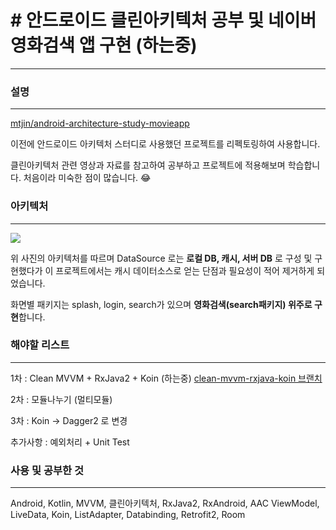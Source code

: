 # # 안드로이드 클린아키텍처 공부 및 네이버 영화검색 앱 구현 (하는중)

---

### 설명

---

[mtjin/android-architecture-study-movieapp](https://github.com/mtjin/android-architecture-study-movieapp)

이전에 안드로이드 아키텍처 스터디로 사용했던 프로젝트를 리펙토링하여 사용합니다.

클린아키텍처 관련 영상과 자료를 참고하여 공부하고 프로젝트에 적용해보며 학습합니다. 처음이라 미숙한 점이 많습니다. 😂



### 아키텍처

---

<img src="https://user-images.githubusercontent.com/37071007/106156645-23159280-61c5-11eb-8add-14383e827487.png">

위 사진의 아키텍처를 따르며 DataSource 로는 **로컬 DB, 캐시, 서버 DB** 로 구성 및 구현했다가 이 프로젝트에서는 캐시 데이터소스로 얻는 단점과 필요성이 적어 제거하게 되었습니다.

화면별 패키지는 splash, login, search가 있으며 **영화검색(search패키지) 위주로 구현**합니다.



### 해야할 리스트

---

1차 : Clean MVVM + RxJava2 + Koin (하는중) [ clean-mvvm-rxjava-koin 브랜치](https://github.com/mtjin/mtjin-android-clean-architecture-movieapp/tree/clean-mvvm-rxjava-koin)

2차 : 모듈나누기 (멀티모듈)

3차 : Koin → Dagger2 로 변경

추가사항 : 예외처리 + Unit Test



### 사용 및 공부한 것

---

Android, Kotlin, MVVM, 클린아키텍처, RxJava2, RxAndroid, AAC ViewModel, LiveData, Koin, ListAdapter, Databinding, Retrofit2, Room
